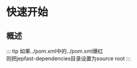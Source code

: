 # 快速开始

## 概述




::: tip
如果<relativePath>../pom.xml</relativePath>中的../pom.xml爆红</br>
则把jepfast-dependencies目录设置为source root
:::